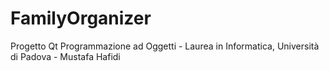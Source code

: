 # FamilyOrganizer

Progetto Qt Programmazione ad Oggetti - Laurea in Informatica, Università di Padova - Mustafa Hafidi
